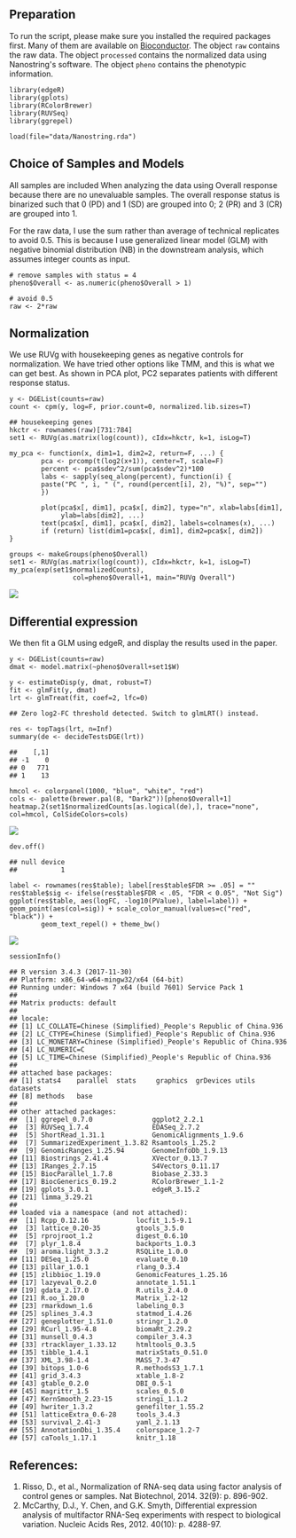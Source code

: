 Preparation
-----------

To run the script, please make sure you installed the required packages
first. Many of them are available on
[Bioconductor](https://www.bioconductor.org/install/). The object `raw`
contains the raw data. The object `processed` contains the normalized
data using Nanostring's software. The object `pheno` contains the
phenotypic information.

    library(edgeR)
    library(gplots)
    library(RColorBrewer)
    library(RUVSeq)
    library(ggrepel)

    load(file="data/Nanostring.rda")

Choice of Samples and Models
----------------------------

All samples are included When analyzing the data using Overall response
because there are no unevaluable samples. The overall response status is
binarized such that 0 (PD) and 1 (SD) are grouped into 0; 2 (PR) and 3
(CR) are grouped into 1.

For the raw data, I use the sum rather than average of technical
replicates to avoid 0.5. This is because I use generalized linear model
(GLM) with negative binomial distribution (NB) in the downstream
analysis, which assumes integer counts as input.

    # remove samples with status = 4
    pheno$Overall <- as.numeric(pheno$Overall > 1)

    # avoid 0.5
    raw <- 2*raw

Normalization
-------------

We use RUVg with housekeeping genes as negative controls for
normalization. We have tried other options like TMM, and this is what we
can get best. As shown in PCA plot, PC2 separates patients with
different response status.

    y <- DGEList(counts=raw)
    count <- cpm(y, log=F, prior.count=0, normalized.lib.sizes=T)

    ## housekeeping genes
    hkctr <- rownames(raw)[731:784]
    set1 <- RUVg(as.matrix(log(count)), cIdx=hkctr, k=1, isLog=T)

    my_pca <- function(x, dim1=1, dim2=2, return=F, ...) {
            pca <- prcomp(t(log2(x+1)), center=T, scale=F)
            percent <- pca$sdev^2/sum(pca$sdev^2)*100 
            labs <- sapply(seq_along(percent), function(i) { 
            paste("PC ", i, " (", round(percent[i], 2), "%)", sep="") 
            }) 

            plot(pca$x[, dim1], pca$x[, dim2], type="n", xlab=labs[dim1],
                 ylab=labs[dim2], ...)
            text(pca$x[, dim1], pca$x[, dim2], labels=colnames(x), ...)
            if (return) list(dim1=pca$x[, dim1], dim2=pca$x[, dim2])
    }

    groups <- makeGroups(pheno$Overall)
    set1 <- RUVg(as.matrix(log(count)), cIdx=hkctr, k=1, isLog=T)
    my_pca(exp(set1$normalizedCounts),
                    col=pheno$Overall+1, main="RUVg Overall")

![](Overall_response_files/figure-markdown_strict/unnamed-chunk-3-1.png)

Differential expression
-----------------------

We then fit a GLM using edgeR, and display the results used in the
paper.

    y <- DGEList(counts=raw)
    dmat <- model.matrix(~pheno$Overall+set1$W)

    y <- estimateDisp(y, dmat, robust=T)
    fit <- glmFit(y, dmat)
    lrt <- glmTreat(fit, coef=2, lfc=0)

    ## Zero log2-FC threshold detected. Switch to glmLRT() instead.

    res <- topTags(lrt, n=Inf)
    summary(de <- decideTestsDGE(lrt))

    ##    [,1]
    ## -1    0
    ## 0   771
    ## 1    13

    hmcol <- colorpanel(1000, "blue", "white", "red")
    cols <- palette(brewer.pal(8, "Dark2"))[pheno$Overall+1]
    heatmap.2(set1$normalizedCounts[as.logical(de),], trace="none", col=hmcol, ColSideColors=cols)

![](Overall_response_files/figure-markdown_strict/unnamed-chunk-4-1.png)

    dev.off()

    ## null device 
    ##           1

    label <- rownames(res$table); label[res$table$FDR >= .05] = ""
    res$table$sig <- ifelse(res$table$FDR < .05, "FDR < 0.05", "Not Sig")
    ggplot(res$table, aes(logFC, -log10(PValue), label=label)) + geom_point(aes(col=sig)) + scale_color_manual(values=c("red", "black")) + 
            geom_text_repel() + theme_bw() 

![](Overall_response_files/figure-markdown_strict/unnamed-chunk-5-1.png)

    sessionInfo()

    ## R version 3.4.3 (2017-11-30)
    ## Platform: x86_64-w64-mingw32/x64 (64-bit)
    ## Running under: Windows 7 x64 (build 7601) Service Pack 1
    ## 
    ## Matrix products: default
    ## 
    ## locale:
    ## [1] LC_COLLATE=Chinese (Simplified)_People's Republic of China.936 
    ## [2] LC_CTYPE=Chinese (Simplified)_People's Republic of China.936   
    ## [3] LC_MONETARY=Chinese (Simplified)_People's Republic of China.936
    ## [4] LC_NUMERIC=C                                                   
    ## [5] LC_TIME=Chinese (Simplified)_People's Republic of China.936    
    ## 
    ## attached base packages:
    ## [1] stats4    parallel  stats     graphics  grDevices utils     datasets 
    ## [8] methods   base     
    ## 
    ## other attached packages:
    ##  [1] ggrepel_0.7.0               ggplot2_2.2.1              
    ##  [3] RUVSeq_1.7.4                EDASeq_2.7.2               
    ##  [5] ShortRead_1.31.1            GenomicAlignments_1.9.6    
    ##  [7] SummarizedExperiment_1.3.82 Rsamtools_1.25.2           
    ##  [9] GenomicRanges_1.25.94       GenomeInfoDb_1.9.13        
    ## [11] Biostrings_2.41.4           XVector_0.13.7             
    ## [13] IRanges_2.7.15              S4Vectors_0.11.17          
    ## [15] BiocParallel_1.7.8          Biobase_2.33.3             
    ## [17] BiocGenerics_0.19.2         RColorBrewer_1.1-2         
    ## [19] gplots_3.0.1                edgeR_3.15.2               
    ## [21] limma_3.29.21              
    ## 
    ## loaded via a namespace (and not attached):
    ##  [1] Rcpp_0.12.16            locfit_1.5-9.1         
    ##  [3] lattice_0.20-35         gtools_3.5.0           
    ##  [5] rprojroot_1.2           digest_0.6.10          
    ##  [7] plyr_1.8.4              backports_1.0.3        
    ##  [9] aroma.light_3.3.2       RSQLite_1.0.0          
    ## [11] DESeq_1.25.0            evaluate_0.10          
    ## [13] pillar_1.0.1            rlang_0.3.4            
    ## [15] zlibbioc_1.19.0         GenomicFeatures_1.25.16
    ## [17] lazyeval_0.2.0          annotate_1.51.1        
    ## [19] gdata_2.17.0            R.utils_2.4.0          
    ## [21] R.oo_1.20.0             Matrix_1.2-12          
    ## [23] rmarkdown_1.6           labeling_0.3           
    ## [25] splines_3.4.3           statmod_1.4.26         
    ## [27] geneplotter_1.51.0      stringr_1.2.0          
    ## [29] RCurl_1.95-4.8          biomaRt_2.29.2         
    ## [31] munsell_0.4.3           compiler_3.4.3         
    ## [33] rtracklayer_1.33.12     htmltools_0.3.5        
    ## [35] tibble_1.4.1            matrixStats_0.51.0     
    ## [37] XML_3.98-1.4            MASS_7.3-47            
    ## [39] bitops_1.0-6            R.methodsS3_1.7.1      
    ## [41] grid_3.4.3              xtable_1.8-2           
    ## [43] gtable_0.2.0            DBI_0.5-1              
    ## [45] magrittr_1.5            scales_0.5.0           
    ## [47] KernSmooth_2.23-15      stringi_1.1.2          
    ## [49] hwriter_1.3.2           genefilter_1.55.2      
    ## [51] latticeExtra_0.6-28     tools_3.4.3            
    ## [53] survival_2.41-3         yaml_2.1.13            
    ## [55] AnnotationDbi_1.35.4    colorspace_1.2-7       
    ## [57] caTools_1.17.1          knitr_1.18

References:
-----------

1.  Risso, D., et al., Normalization of RNA-seq data using factor
    analysis of control genes or samples. Nat Biotechnol, 2014.
    32(9): p. 896-902.
2.  McCarthy, D.J., Y. Chen, and G.K. Smyth, Differential expression
    analysis of multifactor RNA-Seq experiments with respect to
    biological variation. Nucleic Acids Res, 2012. 40(10): p. 4288-97.
